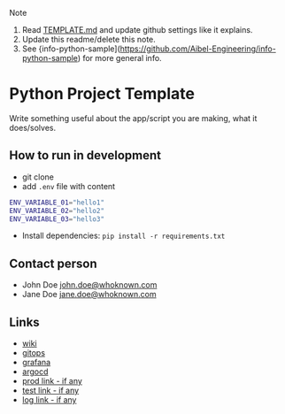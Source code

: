 > [!NOTE]
> 1. Read [TEMPLATE.md](./TEMPLATE.md) and update github settings like it explains.
> 2. Update this readme/delete this note.
> 3. See {info-python-sample](https://github.com/Aibel-Engineering/info-python-sample) for more general info.

# Python Project Template

Write something useful about the app/script you are making, what it does/solves.

## How to run in development

* git clone
* add `.env` file with content
```bash
ENV_VARIABLE_01="hello1"
ENV_VARIABLE_02="hello2"
ENV_VARIABLE_03="hello3"
```
* Install dependencies: `pip install -r requirements.txt`

## Contact person
* John Doe <john.doe@whoknown.com>
* Jane Doe <jane.doe@whoknown.com>
  
## Links

* [wiki](https://github.com)
* [gitops](https://github.com)
* [grafana](https://github.com)
* [argocd](https://github.com)
* [prod link - if any](https://github.com)
* [test link - if any](https://github.com)
* [log link - if any](https://github.com)


